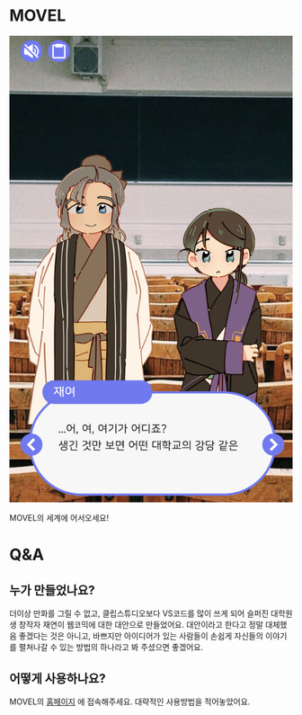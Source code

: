 
# MOVEL

![MOVEL](https://github.com/jyhyun1008/VN.MD/raw/main/vnmd_concept.png)

MOVEL의 세계에 어서오세요!

# Q&A

## 누가 만들었나요?

더이상 만화를 그릴 수 없고, 클립스튜디오보다 VS코드를 많이 쓰게 되어 슬퍼진 대학원생 창작자 재연이 웹코믹에 대한 대안으로 만들었어요. 대안이라고 한다고 정말 대체했음 좋겠다는 것은 아니고, 바쁘지만 아이디어가 있는 사람들이 손쉽게 자신들의 이야기를 펼쳐나갈 수 있는 방법의 하나라고 봐 주셨으면 좋겠어요.

## 어떻게 사용하나요?

MOVEL의 [홈페이지](http://gwansangg.am/movel/) 에 접속해주세요. 대략적인 사용방법을 적어놓았어요.
